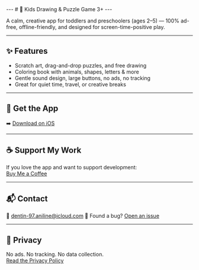 <head>
  <link rel="stylesheet" href="assets/css/style.css">
</head>
---
# 🎨 Kids Drawing & Puzzle Game 3+
---

A calm, creative app for toddlers and preschoolers (ages 2–5) — 100% ad-free, offline-friendly, and designed for screen-time-positive play.

---

## ✨ Features

- Scratch art, drag-and-drop puzzles, and free drawing
- Coloring book with animals, shapes, letters & more
- Gentle sound design, large buttons, no ads, no tracking
- Great for quiet time, travel, or creative breaks

---

## 📲 Get the App

➡️ [Download on iOS](https://apps.apple.com/app/id6747248309)

---

## ☕ Support My Work

If you love the app and want to support development:  
[Buy Me a Coffee](https://buymeacoffee.com/magicscribble)

---

## 📬 Contact

📧 dentin-97.aniline@icloud.com 
🐞 Found a bug? [Open an issue](https://magicscribble.github.io/support/)

---

## 🔐 Privacy

No ads. No tracking. No data collection.  
[Read the Privacy Policy]([privacy.md](https://magicscribble.github.io/privacy-policy/))

